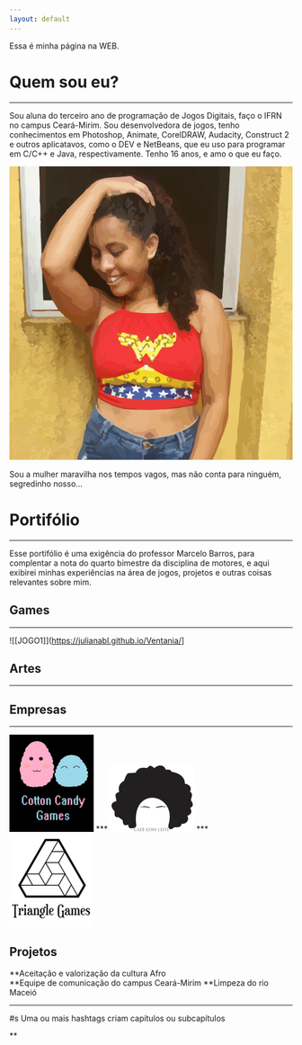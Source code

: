```yaml
---
layout: default 
---
```


Essa é minha página na WEB.

# Quem sou eu?
***
Sou aluna do terceiro ano de programação de Jogos Digitais, faço o IFRN no campus Ceará-Mirim. Sou desenvolvedora de jogos, tenho conhecimentos em Photoshop, Animate, CorelDRAW, Audacity, Construct 2 e outros aplicatavos, como o DEV e NetBeans, que eu uso para programar em C/C++ e Java, respectivamente. Tenho 16 anos, e amo o que eu faço. 

![](arte.png)

Sou a mulher maravilha nos tempos vagos, mas não conta para ninguém, segredinho nosso...

# Portifólio 
***

Esse portifólio é uma exigência do professor Marcelo Barros, para complentar a nota do quarto bimestre da disciplina de motores, e aqui exibirei minhas experiências na área de jogos, projetos e outras coisas relevantes sobre mim.    


## Games 
***
![[JOGO1]](https://julianabl.github.io/Ventania/]

## Artes 
***
## Empresas 
***
![](co1.png)      ***     ![](cafe1.png)        ***   ![](triii.png)


## Projetos 

**Aceitação e valorização da cultura Afro    
**Equipe de comunicação do campus Ceará-Mirim 
**Limpeza do rio Maceió 

* * *
#s Uma ou mais hashtags criam capítulos ou subcapítulos 

** 

